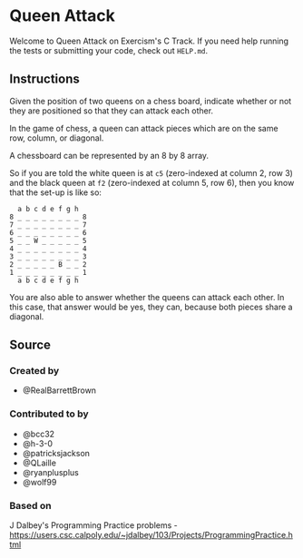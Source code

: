 # Queen Attack

Welcome to Queen Attack on Exercism's C Track.
If you need help running the tests or submitting your code, check out `HELP.md`.

## Instructions

Given the position of two queens on a chess board, indicate whether or not they are positioned so that they can attack each other.

In the game of chess, a queen can attack pieces which are on the same row, column, or diagonal.

A chessboard can be represented by an 8 by 8 array.

So if you are told the white queen is at `c5` (zero-indexed at column 2, row 3) and the black queen at `f2` (zero-indexed at column 5, row 6), then you know that the set-up is like so:

```text
  a b c d e f g h
8 _ _ _ _ _ _ _ _ 8
7 _ _ _ _ _ _ _ _ 7
6 _ _ _ _ _ _ _ _ 6
5 _ _ W _ _ _ _ _ 5
4 _ _ _ _ _ _ _ _ 4
3 _ _ _ _ _ _ _ _ 3
2 _ _ _ _ _ B _ _ 2
1 _ _ _ _ _ _ _ _ 1
  a b c d e f g h
```

You are also able to answer whether the queens can attack each other.
In this case, that answer would be yes, they can, because both pieces share a diagonal.

## Source

### Created by

- @RealBarrettBrown

### Contributed to by

- @bcc32
- @h-3-0
- @patricksjackson
- @QLaille
- @ryanplusplus
- @wolf99

### Based on

J Dalbey's Programming Practice problems - https://users.csc.calpoly.edu/~jdalbey/103/Projects/ProgrammingPractice.html